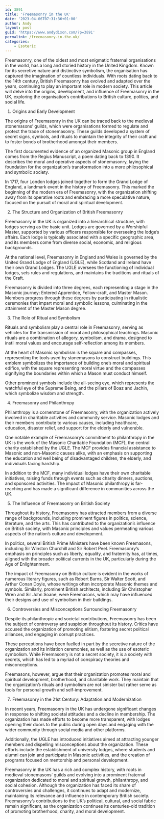```yaml
---
id: 3891
title: 'Freemasonry in the UK'
date: '2023-04-06T07:31:36+01:00'
author: Andy
layout: post
guid: 'https://www.andydixon.com/?p=3891'
permalink: /freemasonry-in-the-uk/
categories:
    - Esoteric
---
```


Freemasonry, one of the oldest and most enigmatic fraternal organisations in the world, has a long and storied history in the United Kingdom. Known for its secretive nature and distinctive symbolism, the organisation has captured the imagination of countless individuals. With roots dating back to the 14th century, British Freemasonry has evolved and adapted over the years, continuing to play an important role in modern society. This article will delve into the origins, development, and influence of Freemasonry in the UK, exploring the organisation’s contributions to British culture, politics, and social life.

1. Origins and Early Development

The origins of Freemasonry in the UK can be traced back to the medieval stonemasons’ guilds, which were organisations formed to regulate and protect the trade of stonemasonry. These guilds developed a system of secret signs, symbols, and rituals to maintain the integrity of their craft and to foster bonds of brotherhood amongst their members.

The first documented evidence of an organized Masonic group in England comes from the Regius Manuscript, a poem dating back to 1390. It describes the moral and operative aspects of stonemasonry, laying the foundation for the organization’s transformation into a more philosophical and symbolic society.

In 1717, four London lodges joined together to form the Grand Lodge of England, a landmark event in the history of Freemasonry. This marked the beginning of the modern era of Freemasonry, with the organization shifting away from its operative roots and embracing a more speculative nature, focused on the pursuit of moral and spiritual development.

2. The Structure and Organization of British Freemasonry

Freemasonry in the UK is organized into a hierarchical structure, with lodges serving as the basic unit. Lodges are governed by a Worshipful Master, supported by various officers responsible for overseeing the lodge’s affairs. Each lodge is typically associated with a specific geographic area, and its members come from diverse social, economic, and religious backgrounds.

At the national level, Freemasonry in England and Wales is governed by the United Grand Lodge of England (UGLE), while Scotland and Ireland have their own Grand Lodges. The UGLE oversees the functioning of individual lodges, sets rules and regulations, and maintains the traditions and rituals of the Craft.

Freemasonry is divided into three degrees, each representing a stage in the Masonic journey: Entered Apprentice, Fellow-craft, and Master Mason. Members progress through these degrees by participating in ritualistic ceremonies that impart moral and symbolic lessons, culminating in the attainment of the Master Mason degree.

3. The Role of Ritual and Symbolism

Rituals and symbolism play a central role in Freemasonry, serving as vehicles for the transmission of moral and philosophical teachings. Masonic rituals are a combination of allegory, symbolism, and drama, designed to instil moral values and encourage self-reflection among its members.

At the heart of Masonic symbolism is the square and compasses, representing the tools used by stonemasons to construct buildings. This emblem symbolizes the importance of building one’s moral and spiritual edifice, with the square representing moral virtue and the compasses signifying the boundaries within which a Mason must conduct himself.

Other prominent symbols include the all-seeing eye, which represents the watchful eye of the Supreme Being, and the pillars of Boaz and Jachin, which symbolize wisdom and strength.

4. Freemasonry and Philanthropy

Philanthropy is a cornerstone of Freemasonry, with the organization actively involved in charitable activities and community service. Masonic lodges and their members contribute to various causes, including healthcare, education, disaster relief, and support for the elderly and vulnerable.

One notable example of Freemasonry’s commitment to philanthropy in the UK is the work of the Masonic Charitable Foundation (MCF), the central charity established by the UGLE. The MCF provides financial assistance to Masonic and non-Masonic causes alike, with an emphasis on supporting the education and well being of disadvantaged children, the elderly, and individuals facing hardship.

In addition to the MCF, many individual lodges have their own charitable initiatives, raising funds through events such as charity dinners, auctions, and sponsored activities. The impact of Masonic philanthropy is far-reaching and has made a significant difference in communities across the UK.

5. The Influence of Freemasonry on British Society

Throughout its history, Freemasonry has attracted members from a diverse range of backgrounds, including prominent figures in politics, science, literature, and the arts. This has contributed to the organization’s influence on British society, with Masonic principles and values permeating various aspects of the nation’s culture and development.

In politics, several British Prime Ministers have been known Freemasons, including Sir Winston Churchill and Sir Robert Peel. Freemasonry’s emphasis on principles such as liberty, equality, and fraternity has, at times, aligned with the broader political currents in the UK, particularly during the Age of Enlightenment.

The impact of Freemasonry on British culture is evident in the works of numerous literary figures, such as Robert Burns, Sir Walter Scott, and Arthur Conan Doyle, whose writings often incorporate Masonic themes and symbols. Similarly, prominent British architects, including Sir Christopher Wren and Sir John Soane, were Freemasons, which may have influenced their designs and use of symbolism in their buildings.

6. Controversies and Misconceptions Surrounding Freemasonry

Despite its philanthropic and societal contributions, Freemasonry has been the subject of controversy and suspicion throughout its history. Critics have accused the organization of promoting elitism, fostering secret political alliances, and engaging in corrupt practices.

These perceptions have been fuelled in part by the secretive nature of the organization and its initiation ceremonies, as well as the use of esoteric symbolism. While Freemasonry is not a secret society, it is a society with secrets, which has led to a myriad of conspiracy theories and misconceptions.

Freemasons, however, argue that their organization promotes moral and spiritual development, brotherhood, and charitable work. They maintain that the organization’s rituals and symbolism are not sinister but rather serve as tools for personal growth and self-improvement.

7. Freemasonry in the 21st Century: Adaptation and Modernization

In recent years, Freemasonry in the UK has undergone significant changes in response to shifting societal attitudes and a decline in membership. The organization has made efforts to become more transparent, with lodges opening their doors to the public during open days and engaging with the wider community through social media and other platforms.

Additionally, the UGLE has introduced initiatives aimed at attracting younger members and dispelling misconceptions about the organization. These efforts include the establishment of university lodges, where students and alumni can join and participate in Masonic activities, and the creation of programs focused on mentorship and personal development.

Freemasonry in the UK has a rich and complex history, with roots in medieval stonemasons’ guilds and evolving into a prominent fraternal organization dedicated to moral and spiritual growth, philanthropy, and social cohesion. Although the organization has faced its share of controversies and challenges, it continues to adapt and modernize, maintaining its relevance and influence in contemporary British society. Freemasonry’s contributions to the UK’s political, cultural, and social fabric remain significant, as the organization continues its centuries-old tradition of promoting brotherhood, charity, and moral development.